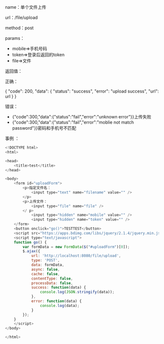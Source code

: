name：单个文件上传

url：/file/upload

method：post

params：

* mobile=&gt;手机号码
* token=&gt;登录后返回的token
* file=&gt;文件

返回值：

正确：

{ "code": 200, "data": { "status": "success", "error": "upload success", "url": url } }

错误：

* {"code":300,"data":{"status":"fail","error":"unknown error"}}上传失败
* {"code":300,"data":{"status":"fail","error":"moblie not match password"}}密码和手机号不匹配

事例 ：

```js
<!DOCTYPE html>
<html>

<head>
    <title>test</title>
</head>

<body>
    <form id="uploadForm">
        <p>指定文件名：
            <input type="text" name="filename" value="" />
        </p>
        <p>上传文件：
            <input type="file" name="file" />
        </ p>
            <input type="hidden" name="mobile" value="" />
            <input type="hidden" name="token" value="" />
    </form>
    <button onclick="go()">TESTTEST</button>
    <script src="https://apps.bdimg.com/libs/jquery/2.1.4/jquery.min.js"></script>
    <script type="text/javascript">
    function go() {
        var formData = new FormData($("#uploadForm")[0]);
        $.ajax({
            url: 'http://localhost:8080/file/upload',
            type: 'POST',
            data: formData,
            async: false,
            cache: false,
            contentType: false,
            processData: false,
            success: function(data) {
                console.log(JSON.stringify(data));
            },
            error: function(data) {
                console.log(data);
            }
        });
    }
    </script>
</body>

</html>
```



